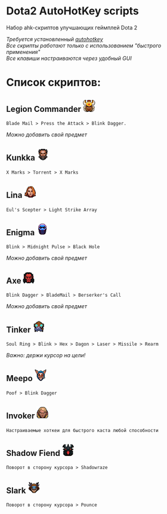 # Dota2 AutoHotKey scripts
  
Набор ahk-скриптов улучшающих геймплей Dota 2  
    
*Требуется установленный [autohotkey](https://www.autohotkey.com/)*  
*Все скрипты работают только с использованием "быстрого применения"*  
*Все клавиши настраиваются через удобный GUI*  
  
  
# Список скриптов:  
    
## Legion Commander ![Legion Commander](https://github.com/Wolf49406/dotahk/blob/master/img/LegionCommander.png)
```
Blade Mail > Press the Attack > Blink Dagger.
```
*Можно добавить свой предмет*

## Kunkka ![Kunkka](https://github.com/Wolf49406/dotahk/blob/master/img/Kunkka.png)
```
X Marks > Torrent > X Marks
```

## Lina ![Lina](https://github.com/Wolf49406/dotahk/blob/master/img/Lina.png)
```
Eul's Scepter > Light Strike Array
```

## Enigma ![Enigma](https://github.com/Wolf49406/dotahk/blob/master/img/Enigma.png)
```
Blink > Midnight Pulse > Black Hole
```
*Можно добавить свой предмет*

## Axe ![Axe](https://github.com/Wolf49406/dotahk/blob/master/img/Axe.png)
```
Blink Dagger > BladeMail > Berserker's Call
```
*Можно добавить свой предмет*

## Tinker ![Tinker](https://github.com/Wolf49406/dotahk/blob/master/img/Tinker.png)
```
Soul Ring > Blink > Hex > Dagon > Laser > Missile > Rearm
```
*Важно: держи курсор на цели!*

## Meepo ![Meepo](https://github.com/Wolf49406/dotahk/blob/master/img/Meepo.png)
```
Poof > Blink Dagger
```

## Invoker ![Invoker](https://github.com/Wolf49406/dotahk/blob/master/img/Invoker.png)
```
Настраиваемые хоткеи для быстрого каста любой способности
```

## Shadow Fiend ![Shadow Fiend](https://github.com/Wolf49406/dotahk/blob/master/img/ShadowFiend.png)
```
Поворот в сторону курсора > Shadowraze
```

## Slark ![Slark](https://github.com/Wolf49406/dotahk/blob/master/img/Slark.png)
```
Поворот в сторону курсора > Pounce
```
